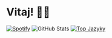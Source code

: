 <h1> Vitaj! 👋🏻 </h1>

[![Spotify](https://novatorem-delta-eight.vercel.app/api/spotify)](https://open.spotify.com/user/21gfgmyr4dc6ihzt7oayrq75a)
![GitHub Stats](https://github-readme-stats.vercel.app/api?username=MrSlenky&show_icons=true)
[![Top Jazyky](https://github-readme-stats.vercel.app/api/top-langs/?username=MrSlenky)](https://github.com/anuraghazra/github-readme-stats)

